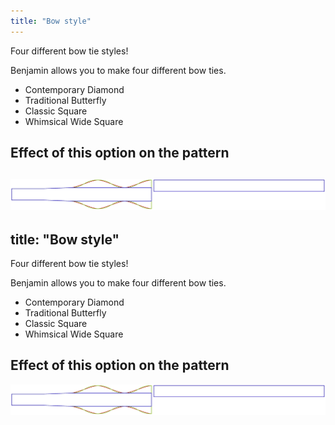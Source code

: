 ```yaml
---
title: "Bow style"
---
```


Four different bow tie styles!

Benjamin allows you to make four different bow ties.

- Contemporary Diamond
- Traditional Butterfly
- Classic Square
- Whimsical Wide Square

## Effect of this option on the pattern

![This image shows the effect of this option by superimposing several variants that have a different value for this option](benjamin_bowstyle_sample.svg "Effect of this option on the pattern")
---
title: "Bow style"
---

Four different bow tie styles!

Benjamin allows you to make four different bow ties.

- Contemporary Diamond
- Traditional Butterfly
- Classic Square
- Whimsical Wide Square

## Effect of this option on the pattern

![This image shows the effect of this option by superimposing several variants that have a different value for this option](benjamin_bowstyle_sample.svg "Effect of this option on the pattern")
